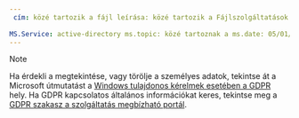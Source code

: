 ```yaml
---
 cím: közé tartozik a fájl leírása: közé tartozik a Fájlszolgáltatások: active-directory Szerző: eross-msft
 
MS.Service: active-directory ms.topic: közé tartoznak a ms.date: 05/01/2018 ms.author: lizross ms.custom: fájlokat
---
```


>[!Note]
>Ha érdekli a megtekintése, vagy törölje a személyes adatok, tekintse át a Microsoft útmutatást a [Windows tulajdonos kérelmek esetében a GDPR](https://docs.microsoft.com/en-us/microsoft-365/compliance/gdpr-dsr-windows) hely. Ha GDPR kapcsolatos általános információkat keres, tekintse meg a [GDPR szakasz a szolgáltatás megbízható portál](https://servicetrust.microsoft.com/ViewPage/GDPRGetStarted).